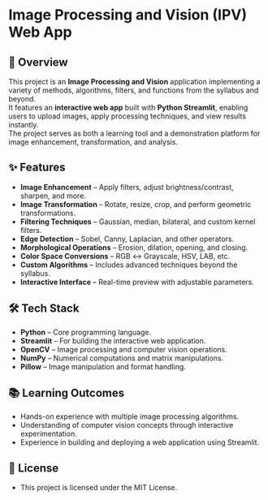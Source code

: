 # Image Processing and Vision (IPV) Web App

## 📌 Overview
This project is an **Image Processing and Vision** application implementing a variety of methods, algorithms, filters, and functions from the syllabus and beyond.  
It features an **interactive web app** built with **Python Streamlit**, enabling users to upload images, apply processing techniques, and view results instantly.  
The project serves as both a learning tool and a demonstration platform for image enhancement, transformation, and analysis.

## ✨ Features
- **Image Enhancement** – Apply filters, adjust brightness/contrast, sharpen, and more.
- **Image Transformation** – Rotate, resize, crop, and perform geometric transformations.
- **Filtering Techniques** – Gaussian, median, bilateral, and custom kernel filters.
- **Edge Detection** – Sobel, Canny, Laplacian, and other operators.
- **Morphological Operations** – Erosion, dilation, opening, and closing.
- **Color Space Conversions** – RGB ↔ Grayscale, HSV, LAB, etc.
- **Custom Algorithms** – Includes advanced techniques beyond the syllabus.
- **Interactive Interface** – Real-time preview with adjustable parameters.

## 🛠️ Tech Stack
- **Python** – Core programming language.
- **Streamlit** – For building the interactive web application.
- **OpenCV** – Image processing and computer vision operations.
- **NumPy** – Numerical computations and matrix manipulations.
- **Pillow** – Image manipulation and format handling.
  
## 📚 Learning Outcomes

- Hands-on experience with multiple image processing algorithms.
- Understanding of computer vision concepts through interactive experimentation.
- Experience in building and deploying a web application using Streamlit.

## 📜 License
- This project is licensed under the MIT License.


